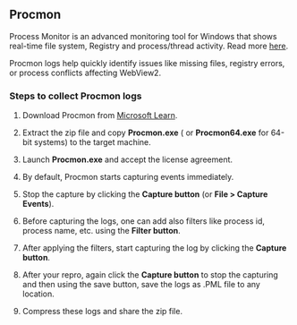 ## Procmon

Process Monitor is an advanced monitoring tool for Windows that shows real-time file system, Registry and process/thread activity. Read more [here](https://learn.microsoft.com/en-us/sysinternals/downloads/procmon).
 
Procmon logs help quickly identify issues like missing files, registry errors, or process conflicts affecting WebView2.


### Steps to collect Procmon logs 

1.	Download Procmon from [Microsoft Learn](https://learn.microsoft.com/en-us/sysinternals/downloads/procmon).

2.	Extract the zip file  and copy **Procmon.exe** ( or **Procmon64.exe** for 64-bit systems) to the target machine.

3.	Launch **Procmon.exe** and accept the license agreement.

4.	By default, Procmon starts capturing events immediately. 

5.	Stop the capture by clicking the **Capture button** (or **File > Capture Events**).

6.	Before capturing the logs, one can add also filters like process id, process name, etc. using the **Filter button**. 

7.	After applying the filters, start capturing the log by clicking the **Capture button**.

8.	After your repro, again click the **Capture button** to stop the capturing and then using the save button, save the logs as .PML file to any location.

9.	Compress these logs and share the zip file.
